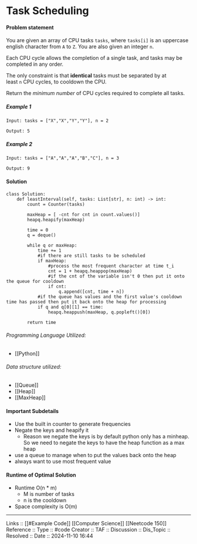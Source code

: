 # Task Scheduling

#### Problem statement

You are given an array of CPU tasks `tasks`, where `tasks[i]` is an uppercase english character from `A` to `Z`. You are also given an integer `n`.

Each CPU cycle allows the completion of a single task, and tasks may be completed in any order.

The only constraint is that **identical** tasks must be separated by at least `n` CPU cycles, to cooldown the CPU.

Return the _minimum number_ of CPU cycles required to complete all tasks.
##### Example 1
```
Input: tasks = ["X","X","Y","Y"], n = 2

Output: 5
```
##### Example 2
```
Input: tasks = ["A","A","A","B","C"], n = 3

Output: 9
```
#### Solution
```
class Solution:
    def leastInterval(self, tasks: List[str], n: int) -> int:
        count = Counter(tasks)

        maxHeap = [ -cnt for cnt in count.values()]
        heapq.heapify(maxHeap)
        
        time = 0
        q = deque()

        while q or maxHeap:
            time += 1
            #if there are still tasks to be scheduled
            if maxHeap:
	            #process the most frequent character at time t_i
                cnt = 1 + heapq.heappop(maxHeap)
                #if the cnt of the variable isn't 0 then put it onto the queue for cooldown
                if cnt:
                    q.append([cnt, time + n])
            #if the queue has values and the first value's cooldown time has passed then put it back onto the heap for processing
            if q and q[0][1] == time:
                heapq.heappush(maxHeap, q.popleft()[0])

        return time
```

###### Programming Language Utilized:

- [[Python]]
###### Data structure utilized:

- [[Queue]]
- [[Heap]]
- [[MaxHeap]]
#### Important Subdetails
- Use the built in counter to generate frequencies
- Negate the keys and heapify it
	- Reason we negate the keys is by default python only has a minheap. So we need to negate the keys to have the heap function as a max heap
- use a queue to manage when to put the values back onto the heap
- always want to use most frequent value
#### Runtime of Optimal Solution

- Runtime O(n * m)
	- M is number of tasks
	- n is the cooldown
- Space complexity is O(m)
---
Links :: [[#Example Code]] [[Computer Science]] [[Neetcode 150]]
Reference ::
Type :: #code
Creator ::
TAF ::
Discussion ::
Dis_Topic :: 
Resolved ::
Date :: 2024-11-10 16:44
